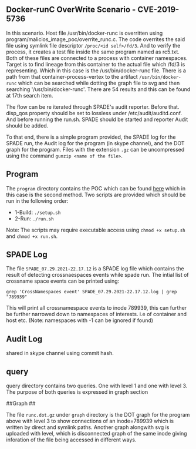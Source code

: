 ## Docker-runC OverWrite Scenario - CVE-2019-5736 ##

In this scenario. Host file /usr/bin/docker-runc is overritten using program/malicios_image_poc/overrite_runc.c. The code overrites the said file using symlink file descriptor `/proc/<id self>/fd/3`. And to verify the process, it creates a test file inside the same program named as rc5.txt. Both of these files are connected to a process with container namespaces. Target is to find lineage from this container to the actual file which /fd/3 is representing. Which in this case is the /usr/bin/docker-runc file. There is a path from that container-process-vertex to the artifact `/usr/bin/docker-runc` which can be searched while dotting the graph file to svg and then searching '/usr/bin/docker-runc'. There are 54 results and this can be found at 17th search item. 

The flow can be re iterated through SPADE's audit reporter. Before that. disp_qos property should be set to lossless under /etc/audit/auditd.conf. And before running the run.sh. SPADE should be started and reporter Audit should be added. 

To that end, there is a simple program provided, the SPADE log for the SPADE run, the Audit log for the program (in skype channel), and the DOT graph for the program. Files with the extension `.gz` can be uncompressed using the command `gunzip <name of the file>`.

## Program ##

The `program` directory contains the POC which can be found [here](https://github.com/twistlock/RunC-CVE-2019-5736) which in this case is the second method. Two scripts are provided which should be run in the following order:

* 1-Build: `./setup.sh`
* 2-Run: `./run.sh`

Note: The scripts may require executable access using `chmod +x setup.sh` and `chmod +x run.sh`.

## SPADE Log ##

The file `SPADE_07.29.2021-22.17.12` is a SPADE log file which contains the result of detecting crossnaespaces events while spade run. The intial list of crossname space events can be printed using:

`grep 'CrossNamespaces event' SPADE_07.29.2021-22.17.12.log | grep "789939"`

This will print all crossnamespace events to inode 789939, this can further be further narrowed down to namespaces of interests. i.e of container and host etc. (Note: namespaces with -1 can be ignored if found)
## Audit Log ##

shared in skype channel using commit hash. 
## query ##
query directory contains two queries. One with level 1 and one with level 3. The purpose of both queries is expressed in graph section

##Graph ##

The file `runc.dot.gz` under `graph` directory is the DOT graph for the program above with level 3 to show connections of an inode=789939 which is written by direct and symlink paths. Another graph alongwith svg is uploaded with level, which is disconnected graph of the same inode giving inforation of the file being accessed in different ways.
